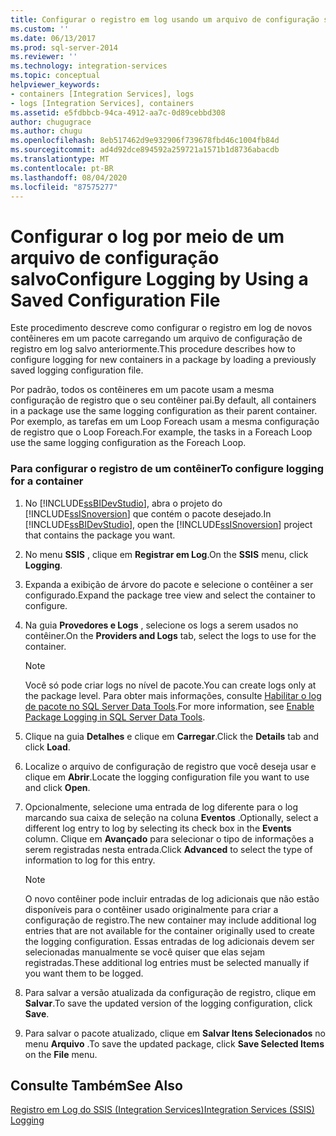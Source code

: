 ```yaml
---
title: Configurar o registro em log usando um arquivo de configuração salvo | Microsoft Docs
ms.custom: ''
ms.date: 06/13/2017
ms.prod: sql-server-2014
ms.reviewer: ''
ms.technology: integration-services
ms.topic: conceptual
helpviewer_keywords:
- containers [Integration Services], logs
- logs [Integration Services], containers
ms.assetid: e5fdbbcb-94ca-4912-aa7c-0d89cebbd308
author: chugugrace
ms.author: chugu
ms.openlocfilehash: 8eb517462d9e932906f739678fbd46c1004fb84d
ms.sourcegitcommit: ad4d92dce894592a259721a1571b1d8736abacdb
ms.translationtype: MT
ms.contentlocale: pt-BR
ms.lasthandoff: 08/04/2020
ms.locfileid: "87575277"
---
```

# <a name="configure-logging-by-using-a-saved-configuration-file"></a><span data-ttu-id="62f2a-102">Configurar o log por meio de um arquivo de configuração salvo</span><span class="sxs-lookup"><span data-stu-id="62f2a-102">Configure Logging by Using a Saved Configuration File</span></span>
  <span data-ttu-id="62f2a-103">Este procedimento descreve como configurar o registro em log de novos contêineres em um pacote carregando um arquivo de configuração de registro em log salvo anteriormente.</span><span class="sxs-lookup"><span data-stu-id="62f2a-103">This procedure describes how to configure logging for new containers in a package by loading a previously saved logging configuration file.</span></span>  
  
 <span data-ttu-id="62f2a-104">Por padrão, todos os contêineres em um pacote usam a mesma configuração de registro que o seu contêiner pai.</span><span class="sxs-lookup"><span data-stu-id="62f2a-104">By default, all containers in a package use the same logging configuration as their parent container.</span></span> <span data-ttu-id="62f2a-105">Por exemplo, as tarefas em um Loop Foreach usam a mesma configuração de registro que o Loop Foreach.</span><span class="sxs-lookup"><span data-stu-id="62f2a-105">For example, the tasks in a Foreach Loop use the same logging configuration as the Foreach Loop.</span></span>  
  
### <a name="to-configure-logging-for-a-container"></a><span data-ttu-id="62f2a-106">Para configurar o registro de um contêiner</span><span class="sxs-lookup"><span data-stu-id="62f2a-106">To configure logging for a container</span></span>  
  
1.  <span data-ttu-id="62f2a-107">No [!INCLUDE[ssBIDevStudio](../includes/ssbidevstudio-md.md)], abra o projeto do [!INCLUDE[ssISnoversion](../includes/ssisnoversion-md.md)] que contém o pacote desejado.</span><span class="sxs-lookup"><span data-stu-id="62f2a-107">In [!INCLUDE[ssBIDevStudio](../includes/ssbidevstudio-md.md)], open the [!INCLUDE[ssISnoversion](../includes/ssisnoversion-md.md)] project that contains the package you want.</span></span>  
  
2.  <span data-ttu-id="62f2a-108">No menu **SSIS** , clique em **Registrar em Log**.</span><span class="sxs-lookup"><span data-stu-id="62f2a-108">On the **SSIS** menu, click **Logging**.</span></span>  
  
3.  <span data-ttu-id="62f2a-109">Expanda a exibição de árvore do pacote e selecione o contêiner a ser configurado.</span><span class="sxs-lookup"><span data-stu-id="62f2a-109">Expand the package tree view and select the container to configure.</span></span>  
  
4.  <span data-ttu-id="62f2a-110">Na guia **Provedores e Logs** , selecione os logs a serem usados no contêiner.</span><span class="sxs-lookup"><span data-stu-id="62f2a-110">On the **Providers and Logs** tab, select the logs to use for the container.</span></span>  
  
    > [!NOTE]  
    >  <span data-ttu-id="62f2a-111">Você só pode criar logs no nível de pacote.</span><span class="sxs-lookup"><span data-stu-id="62f2a-111">You can create logs only at the package level.</span></span> <span data-ttu-id="62f2a-112">Para obter mais informações, consulte [Habilitar o log de pacote no SQL Server Data Tools](../../2014/integration-services/enable-package-logging-in-sql-server-data-tools.md).</span><span class="sxs-lookup"><span data-stu-id="62f2a-112">For more information, see [Enable Package Logging in SQL Server Data Tools](../../2014/integration-services/enable-package-logging-in-sql-server-data-tools.md).</span></span>  
  
5.  <span data-ttu-id="62f2a-113">Clique na guia **Detalhes** e clique em **Carregar**.</span><span class="sxs-lookup"><span data-stu-id="62f2a-113">Click the **Details** tab and click **Load**.</span></span>  
  
6.  <span data-ttu-id="62f2a-114">Localize o arquivo de configuração de registro que você deseja usar e clique em **Abrir**.</span><span class="sxs-lookup"><span data-stu-id="62f2a-114">Locate the logging configuration file you want to use and click **Open**.</span></span>  
  
7.  <span data-ttu-id="62f2a-115">Opcionalmente, selecione uma entrada de log diferente para o log marcando sua caixa de seleção na coluna **Eventos** .</span><span class="sxs-lookup"><span data-stu-id="62f2a-115">Optionally, select a different log entry to log by selecting its check box in the **Events** column.</span></span> <span data-ttu-id="62f2a-116">Clique em **Avançado** para selecionar o tipo de informações a serem registradas nesta entrada.</span><span class="sxs-lookup"><span data-stu-id="62f2a-116">Click **Advanced** to select the type of information to log for this entry.</span></span>  
  
    > [!NOTE]  
    >  <span data-ttu-id="62f2a-117">O novo contêiner pode incluir entradas de log adicionais que não estão disponíveis para o contêiner usado originalmente para criar a configuração de registro.</span><span class="sxs-lookup"><span data-stu-id="62f2a-117">The new container may include additional log entries that are not available for the container originally used to create the logging configuration.</span></span> <span data-ttu-id="62f2a-118">Essas entradas de log adicionais devem ser selecionadas manualmente se você quiser que elas sejam registradas.</span><span class="sxs-lookup"><span data-stu-id="62f2a-118">These additional log entries must be selected manually if you want them to be logged.</span></span>  
  
8.  <span data-ttu-id="62f2a-119">Para salvar a versão atualizada da configuração de registro, clique em **Salvar**.</span><span class="sxs-lookup"><span data-stu-id="62f2a-119">To save the updated version of the logging configuration, click **Save**.</span></span>  
  
9. <span data-ttu-id="62f2a-120">Para salvar o pacote atualizado, clique em **Salvar Itens Selecionados** no menu **Arquivo** .</span><span class="sxs-lookup"><span data-stu-id="62f2a-120">To save the updated package, click **Save Selected Items** on the **File** menu.</span></span>  
  
## <a name="see-also"></a><span data-ttu-id="62f2a-121">Consulte Também</span><span class="sxs-lookup"><span data-stu-id="62f2a-121">See Also</span></span>  
 [<span data-ttu-id="62f2a-122">Registro em Log do SSIS &#40;Integration Services&#41;</span><span class="sxs-lookup"><span data-stu-id="62f2a-122">Integration Services &#40;SSIS&#41; Logging</span></span>](performance/integration-services-ssis-logging.md)  
  
  
